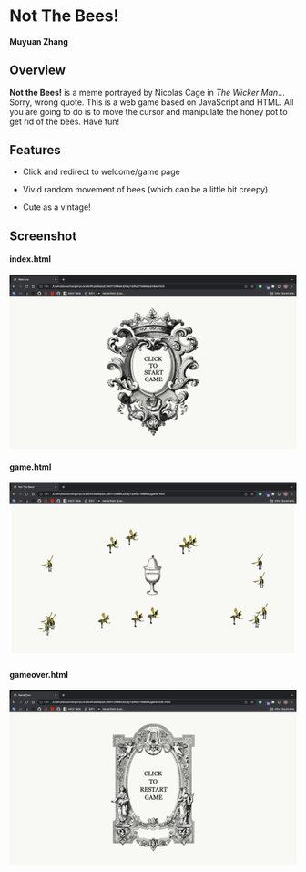 # Not The Bees!

#### Muyuan Zhang

## Overview

**Not the Bees!** is a meme portrayed by Nicolas Cage in *The Wicker Man*...
Sorry, wrong quote. This is a web game based on JavaScript and HTML. 
All you are going to do is to move the cursor and manipulate the honey pot to 
get rid of the bees. Have fun!

## Features

* Click and redirect to welcome/game page

* Vivid random movement of bees (which can be a little bit creepy)

* Cute as a vintage!

## Screenshot

#### index.html

![image](https://github.com/hiyakawa/msd_coursework_u_of_u/blob/main/CS6011/Week3/Day13/NotTheBees/index.png)

#### game.html

![image](https://github.com/hiyakawa/msd_coursework_u_of_u/blob/main/CS6011/Week3/Day13/NotTheBees/game.png)

#### gameover.html

![image](https://github.com/hiyakawa/msd_coursework_u_of_u/blob/main/CS6011/Week3/Day13/NotTheBees/gameover.png)
